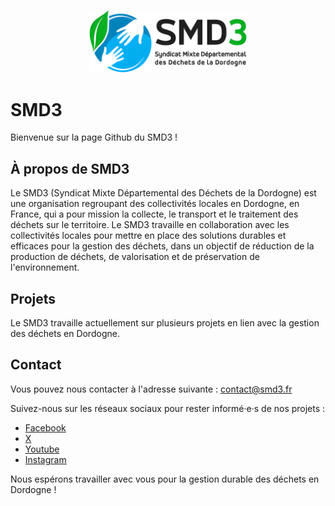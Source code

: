 <p align="center">
  <a href="https://smd3.fr/">
    <img src="https://github.com/SMD3-Dordogne/.github/blob/main/profile/images/banniere.png" alt="SMD3" width="50%" />
  </a>
</p>

# SMD3

Bienvenue sur la page Github du SMD3 !

## À propos de SMD3

Le SMD3 (Syndicat Mixte Départemental des Déchets de la Dordogne) est une organisation regroupant des collectivités locales en Dordogne, en France, qui a pour mission la collecte, le transport et le traitement des déchets sur le territoire. Le SMD3 travaille en collaboration avec les collectivités locales pour mettre en place des solutions durables et efficaces pour la gestion des déchets, dans un objectif de réduction de la production de déchets, de valorisation et de préservation de l'environnement.

## Projets

Le SMD3 travaille actuellement sur plusieurs projets en lien avec la gestion des déchets en Dordogne.

## Contact

Vous pouvez nous contacter à l'adresse suivante : [contact@smd3.fr](mailto:contact@smd3.fr)

Suivez-nous sur les réseaux sociaux pour rester informé·e·s de nos projets :

-   [Facebook](https://www.facebook.com/SMD3syndicatdepartementaldesdechetsdeladordogne/)
-   [ X ](https://twitter.com/smd3dordogne)
-   [Youtube](https://www.youtube.com/channel/UC3EEZwu9Mzy5JfF21BGF2eg)
-   [Instagram](https://www.instagram.com/smd3.syndicat.dechets.dordogne/)

Nous espérons travailler avec vous pour la gestion durable des déchets en Dordogne !
